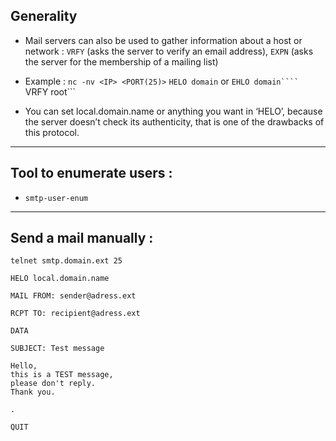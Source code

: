 ## Generality
- Mail servers can also be used to gather information about a host or network : ```VRFY``` (asks the server to verify an email address), ```EXPN``` (asks the server for the membership of a mailing list)

- Example : 
```nc -nv <IP> <PORT(25)>```
```HELO domain``` or ```EHLO domain````
```VRFY root```


- You can set local.domain.name or anything you want in ‘HELO’, because the server doesn’t check its authenticity, that is one of the drawbacks of this protocol.

---


## Tool to enumerate users :

- ```smtp-user-enum```

---

## Send a mail manually :

```
telnet smtp.domain.ext 25

HELO local.domain.name

MAIL FROM: sender@adress.ext

RCPT TO: recipient@adress.ext

DATA

SUBJECT: Test message

Hello,
this is a TEST message, 
please don't reply.
Thank you.

.

QUIT
```
